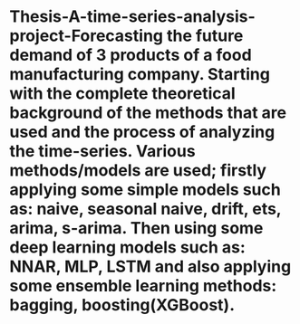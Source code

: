 # Thesis-A-time-series-analysis-project-Forecasting the future demand of 3 products of a food manufacturing company. Starting with the complete theoretical background of the methods that are used and the process of analyzing the time-series. Various methods/models are used; firstly applying some simple models such as: naive, seasonal naive, drift, ets, arima, s-arima. Then using some deep learning models such as: NNAR, MLP, LSTM and also applying some ensemble learning methods: bagging, boosting(XGBoost).
